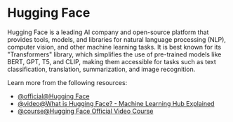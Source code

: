 # Hugging Face

Hugging Face is a leading AI company and open-source platform that provides tools, models, and libraries for natural language processing (NLP), computer vision, and other machine learning tasks. It is best known for its "Transformers" library, which simplifies the use of pre-trained models like BERT, GPT, T5, and CLIP, making them accessible for tasks such as text classification, translation, summarization, and image recognition.

Learn more from the following resources:

- [@official@Hugging Face](https://huggingface.co)
- [@video@What is Hugging Face? - Machine Learning Hub Explained](https://www.youtube.com/watch?v=1AUjKfpRZVo)
- [@course@Hugging Face Official Video Course](https://www.youtube.com/watch?v=00GKzGyWFEs&list=PLo2EIpI_JMQvWfQndUesu0nPBAtZ9gP1o)
